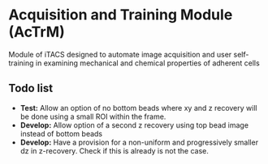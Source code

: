 # Acquisition and Training Module (AcTrM)

Module of iTACS designed to automate image acquisition and user self-training in examining mechanical and chemical properties of adherent cells

## Todo list
* **Test:**  Allow an option of no bottom beads where xy and z recovery will be done using a small ROI within the frame.
* **Develop:**  Allow option of a second z recovery using top bead image instead of bottom beads
* **Develop:**  Have a provision for a non-uniform and progressively smaller dz in z-recovery. Check if this is already is not the case.
